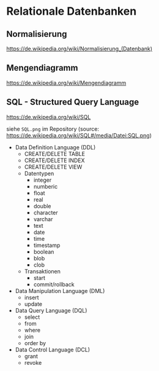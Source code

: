# Relationale Datenbanken

## Normalisierung
https://de.wikipedia.org/wiki/Normalisierung_(Datenbank)

## Mengendiagramm
https://de.wikipedia.org/wiki/Mengendiagramm

## SQL - Structured Query Language

https://de.wikipedia.org/wiki/SQL

siehe `SQL.png` im Repository (source: https://de.wikipedia.org/wiki/SQL#/media/Datei:SQL.png)

- Data Definition Language (DDL)
  - CREATE/DELETE TABLE
  - CREATE/DELETE INDEX
  - CREATE/DELETE VIEW
  - Datentypen
    - integer
    - numberic
    - float
    - real
    - double
    - character
    - varchar
    - text
    - date
    - time
    - timestamp
    - boolean
    - blob
    - clob
  - Transaktionen
    - start
    - commit/rollback
- Data Manipulation Language (DML)
  - insert
  - update
- Data Query Language (DQL)
  - select
  - from
  - where
  - join
  - order by
- Data Control Language (DCL)
  - grant
  - revoke
